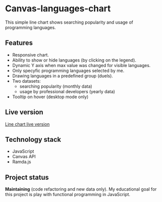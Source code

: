 # Canvas-languages-chart

This simple line chart shows searching popularity and usage of programming languages.

## Features

- Responsive chart.
- Ability to show or hide languages (by clicking on the legend).
- Dynamic Y axis when max value was changed for visible languages.
- Only specyfic programming languages selected by me.
- Drawing languages in a predefined group (duels).
- Two datasets:
  - searching popularity (monthly data)
  - usage by professional developers (yearly data)
- Tooltip on hover (desktop mode only)

## Live version

[Line chart live version](https://mybytes.pl/projects/chart/)

## Technology stack

- JavaScript
- Canvas API
- Ramda.js

## Project status

**Maintaining** (code refactoring and new data only). My educational goal for this
project is play with functional programming in JavaScript.
